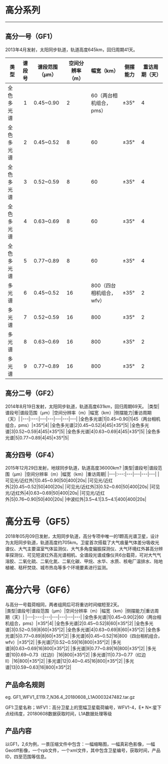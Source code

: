 
# 高分系列

---
##  高分一号（GF1）  

2013年4月发射，太阳同步轨道，轨道高度645km，回归周期41天。  

|类型|谱段号|谱段范围（μm）|空间分辨率（m）|幅宽（km）|侧摆能力|重访周期（天）|
|---|:---:|---|---|---|---|---|
|全色多光谱|1|0.45~0.90|2|60（两台相机组合，pms）|±35°|4|
|全色多光谱|2|0.45~0.52|8|60|±35°|4|
|全色多光谱|3|0.52~0.59|8|60|±35°|4|
|全色多光谱|4|0.63~0.69|8|60|±35°|4|
|全色多光谱|5|0.77~0.89|8|60|±35°|4|
|多光谱|6|0.45~0.52|16|800（四台相机组合，wfv）|±35°|2|
|多光谱|7|0.52~0.59|16|800|±35°|2| 
|多光谱|8|0.63~0.69|16|800|±35°|2| 
|多光谱|9|0.77~0.89|16|800|±35°|2| 

## 高分二号（GF2）  

2014年8月19日发射，太阳同步轨道，轨道高度631km，回归周期69天。 
|类型|谱段号|谱段范围（μm）|空间分辨率（m）|幅宽（km）|侧摆能力|重访周期（天）|
|---|:---:|---|---|---|---|---|
|全色多光谱|1|0.45~0.90|1|45（两台相机组合，pms）|±35°|4|
|全色多光谱|2|0.45~0.52|4|45|±35°|5|
|全色多光谱|3|0.52~0.59|4|45|±35°|5|
|全色多光谱|4|0.63~0.69|4|45|±35°|5|
|全色多光谱|5|0.77~0.89|4|45|±35°|5|



## 高分四号（GF4）  

2015年12月29日发射，地球同步轨道，轨道高度36000km?
|类型|谱段号|谱段范围（μm）|空间分辨率（m）|幅宽（km）|重访周期|
|---|:---:|---|---|---|---|
|可见光/近红外|1|0.45~0.90|50|400|20s|
|可见光/近红外|2|0.45~0.52|50|400|20s|
|可见光/近红外|3|0.52~0.60|50|400|20s|
|可见光/近红外|4|0.63~0.69|50|400|20s|
|可见光/近红外|5|0.76~0.90|50|400|20s|
|中波红外|3.5~4.1|3.5~4.1|400|400|20s|

# 高分五号（GF5）  

2018年05月09日发射，太阳同步轨道，高分专项中唯一的1颗高光谱卫星，设计为太阳同步轨道，轨道高度约705km。卫星首次搭载了大气痕量气体差分吸收光谱仪、大气主要温室气体监测仪、大气多角度偏振探测仪、大气环境红外甚高分辨率探测仪、可见短波红外高光谱相机、全谱段光谱成像仪共6台载荷，可对大气气溶胶、二氧化硫、二氧化氮、二氧化碳、甲烷、水华、水质、核电厂温排水、陆地植被、秸秆焚烧、城市热岛等多个环境要素进行监测。

# 高分六号（GF6）

与高分一号载荷相同，两者组网后可将重访时间缩短至2天。  
|类型|谱段号|谱段范围（μm）|空间分辨率（m）|幅宽（km）|侧摆能力|重访周期（天）|
|---|:---:|---|---|---|---|---|
|全色多光谱|1|0.45~0.90|2|60（两台相机组合，pms）|±35°|4|
|全色多光谱|2|0.45~0.52|8|60|±35°|2|
|全色多光谱|3|0.52~0.59|8|60|±35°|2|
|全色多光谱|4|0.63~0.69|8|60|±35°|2|
|全色多光谱|5|0.77~0.89|8|60|±35°|2|
|多光谱|6|0.45~0.52|16|800（四台相机组合，wfv）|±35°|2|
|多光谱|7|0.52~0.59|16|800|±35°|2| 
|多光谱|8|0.63~0.69|16|800|±35°|2| 
|多光谱|9|0.77~0.89|16|800|±35°|2| 
|多光谱|10|0.69~0.73（红边I）|16|800|±35°|2| 
|多光谱|11|0.73~0.77（红边II）|16|800|±35°|2| 
|多光谱|12|0.40~0.45|16|800|±35°|2| 
|多光谱|13|0.59~0.63|16|800|±35°|2| 


## 产品命名规则

eg. GF1_WFV1_E119.7_N36.4_20180608_L1A0003247482.tar.gz  

GF1:卫星名称；WFV1：高分卫星上的宽幅卫星载荷编号，WFV1-4，E* N*:星下点经纬度，20180608数据获取时间，L1A数据处理等级

## 产品内容

以GF1，2,6为例，一景压缩文件中包含：一幅缩略图，一幅真彩色影像，一幅Geotiff影像，一个rpb文件，一个xml文件，其中包含卫星编号，获取时间，产品ID，四至范围等信息。
